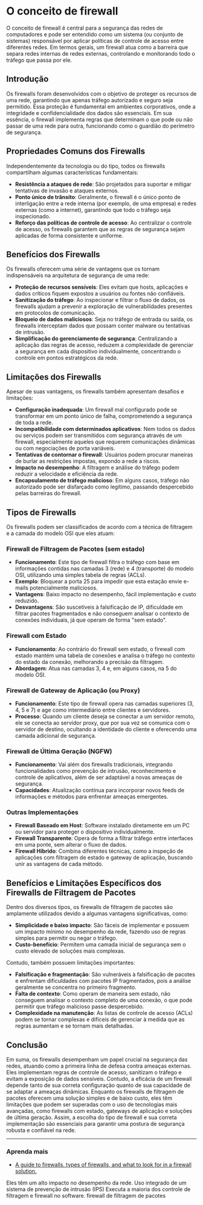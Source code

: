 # O conceito de firewall

O conceito de firewall é central para a segurança das redes de computadores e pode ser entendido como um sistema (ou conjunto de sistemas) responsável por aplicar políticas de controle de acesso entre diferentes redes. Em termos gerais, um firewall atua como a barreira que separa redes internas de redes externas, controlando e monitorando todo o tráfego que passa por ele.

## Introdução

Os firewalls foram desenvolvidos com o objetivo de proteger os recursos de uma rede, garantindo que apenas tráfego autorizado e seguro seja permitido. Essa proteção é fundamental em ambientes corporativos, onde a integridade e confidencialidade dos dados são essenciais. Em sua essência, o firewall implementa regras que determinam o que pode ou não passar de uma rede para outra, funcionando como o guardião do perímetro de segurança.

## Propriedades Comuns dos Firewalls

Independentemente da tecnologia ou do tipo, todos os firewalls compartilham algumas características fundamentais:

- **Resistência a ataques de rede**: São projetados para suportar e mitigar tentativas de invasão e ataques externos.
- **Ponto único de trânsito**: Geralmente, o firewall é o único ponto de interligação entre a rede interna (por exemplo, de uma empresa) e redes externas (como a internet), garantindo que todo o tráfego seja inspecionado.
- **Reforço das políticas de controle de acesso**: Ao centralizar o controle de acesso, os firewalls garantem que as regras de segurança sejam aplicadas de forma consistente e uniforme.

## Benefícios dos Firewalls

Os firewalls oferecem uma série de vantagens que os tornam indispensáveis na arquitetura de segurança de uma rede:

- **Proteção de recursos sensíveis**: Eles evitam que hosts, aplicações e dados críticos fiquem expostos a usuários ou fontes não confiáveis.
- **Sanitização do tráfego**: Ao inspecionar e filtrar o fluxo de dados, os firewalls ajudam a prevenir a exploração de vulnerabilidades presentes em protocolos de comunicação.
- **Bloqueio de dados maliciosos**: Seja no tráfego de entrada ou saída, os firewalls interceptam dados que possam conter malware ou tentativas de intrusão.
- **Simplificação do gerenciamento de segurança**: Centralizando a aplicação das regras de acesso, reduzem a complexidade de gerenciar a segurança em cada dispositivo individualmente, concentrando o controle em pontos estratégicos da rede.

## Limitações dos Firewalls

Apesar de suas vantagens, os firewalls também apresentam desafios e limitações:

- **Configuração inadequada**: Um firewall mal configurado pode se transformar em um ponto único de falha, comprometendo a segurança de toda a rede.
- **Incompatibilidade com determinados aplicativos**: Nem todos os dados ou serviços podem ser transmitidos com segurança através de um firewall, especialmente aqueles que requerem comunicações dinâmicas ou com negociações de porta variáveis.
- **Tentativas de contornar o firewall**: Usuários podem procurar maneiras de burlar as restrições impostas, expondo a rede a riscos.
- **Impacto no desempenho**: A filtragem e análise do tráfego podem reduzir a velocidade e eficiência da rede.
- **Encapsulamento de tráfego malicioso**: Em alguns casos, tráfego não autorizado pode ser disfarçado como legítimo, passando despercebido pelas barreiras do firewall.

## Tipos de Firewalls

Os firewalls podem ser classificados de acordo com a técnica de filtragem e a camada do modelo OSI que eles atuam:

### Firewall de Filtragem de Pacotes (sem estado)

- **Funcionamento**: Este tipo de firewall filtra o tráfego com base em informações contidas nas camadas 3 (rede) e 4 (transporte) do modelo OSI, utilizando uma simples tabela de regras (ACLs).
- **Exemplo**: Bloquear a porta 25 para impedir que esta estação envie e-mails potencialmente maliciosos.
- **Vantagens**: Baixo impacto no desempenho, fácil implementação e custo reduzido.
- **Desvantagens**: São suscetíveis à falsificação de IP, dificuldade em filtrar pacotes fragmentados e não conseguem analisar o contexto de conexões individuais, já que operam de forma "sem estado".

### Firewall com Estado

- **Funcionamento**: Ao contrário do firewall sem estado, o firewall com estado mantém uma tabela de conexões e analisa o tráfego no contexto do estado da conexão, melhorando a precisão da filtragem.
- **Abordagem**: Atua nas camadas 3, 4 e, em alguns casos, na 5 do modelo OSI.

### Firewall de Gateway de Aplicação (ou Proxy)

- **Funcionamento**: Este tipo de firewall opera nas camadas superiores (3, 4, 5 e 7) e age como intermediário entre clientes e servidores.
- **Processo**: Quando um cliente deseja se conectar a um servidor remoto, ele se conecta ao servidor proxy, que por sua vez se comunica com o servidor de destino, ocultando a identidade do cliente e oferecendo uma camada adicional de segurança.

### Firewall de Última Geração (NGFW)

- **Funcionamento**: Vai além dos firewalls tradicionais, integrando funcionalidades como prevenção de intrusão, reconhecimento e controle de aplicativos, além de ser adaptável a novas ameaças de segurança.
- **Capacidades**: Atualização contínua para incorporar novos feeds de informações e métodos para enfrentar ameaças emergentes.

### Outras Implementações

- **Firewall Baseado em Host**: Software instalado diretamente em um PC ou servidor para proteger o dispositivo individualmente.
- **Firewall Transparente**: Opera de forma a filtrar tráfego entre interfaces em uma ponte, sem alterar o fluxo de dados.
- **Firewall Híbrido**: Combina diferentes técnicas, como a inspeção de aplicações com filtragem de estado e gateway de aplicação, buscando unir as vantagens de cada método.

## Benefícios e Limitações Específicos dos Firewalls de Filtragem de Pacotes

Dentro dos diversos tipos, os firewalls de filtragem de pacotes são amplamente utilizados devido a algumas vantagens significativas, como:

- **Simplicidade e baixo impacto**: São fáceis de implementar e possuem um impacto mínimo no desempenho da rede, fazendo uso de regras simples para permitir ou negar o tráfego.
- **Custo-benefício**: Permitem uma camada inicial de segurança sem o custo elevado de soluções mais complexas.

Contudo, também possuem limitações importantes:

- **Falsificação e fragmentação**: São vulneráveis à falsificação de pacotes e enfrentam dificuldades com pacotes IP fragmentados, pois a análise geralmente se concentra no primeiro fragmento.
- **Falta de contexto**: Como operam de maneira sem estado, não conseguem analisar o contexto completo de uma conexão, o que pode permitir que tráfego malicioso passe despercebido.
- **Complexidade na manutenção**: As listas de controle de acesso (ACLs) podem se tornar complexas e difíceis de gerenciar à medida que as regras aumentam e se tornam mais detalhadas.

## Conclusão

Em suma, os firewalls desempenham um papel crucial na segurança das redes, atuando como a primeira linha de defesa contra ameaças externas. Eles implementam regras de controle de acesso, sanitizam o tráfego e evitam a exposição de dados sensíveis. Contudo, a eficácia de um firewall depende tanto de sua correta configuração quanto de sua capacidade de se adaptar a ameaças dinâmicas. Enquanto os firewalls de filtragem de pacotes oferecem uma solução simples e de baixo custo, eles têm limitações que podem ser superadas com o uso de tecnologias mais avançadas, como firewalls com estado, gateways de aplicação e soluções de última geração. Assim, a escolha do tipo de firewall e sua correta implementação são essenciais para garantir uma postura de segurança robusta e confiável na rede.

---

### Aprenda mais

- [A guide to firewalls, types of firewalls, and what to look for in a firewall solution.](https://www.fortinet.com/resources/cyberglossary/firewall)



Eles têm um alto impacto no desempenho da rede.
Uso integrado de um sistema de prevenção de intrusão (IPS)
Executa a maioria dos controle de filtragem e firewall no software.
firewall de filtragem de pacotes